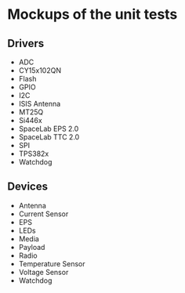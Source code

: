 # Mockups of the unit tests

## Drivers

* ADC
* CY15x102QN
* Flash
* GPIO
* I2C
* ISIS Antenna
* MT25Q
* Si446x
* SpaceLab EPS 2.0
* SpaceLab TTC 2.0
* SPI
* TPS382x
* Watchdog

## Devices

* Antenna
* Current Sensor
* EPS
* LEDs
* Media
* Payload
* Radio
* Temperature Sensor
* Voltage Sensor
* Watchdog
